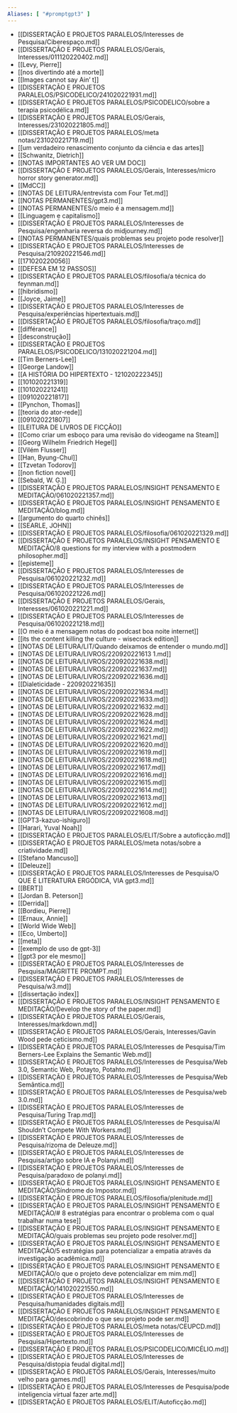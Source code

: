 ```yaml
---
Aliases: [ "#promptgpt3" ]
---
```

- [[DISSERTAÇÃO E PROJETOS PARALELOS/Interesses de Pesquisa/Ciberespaço.md]]
- [[DISSERTAÇÃO E PROJETOS PARALELOS/Gerais, Interesses/011120220402.md]]
- [[Levy, Pierre]]
- [[nos divertindo até a morte]]
- [[Images cannot say Ain’ t]]
- [[DISSERTAÇÃO E PROJETOS PARALELOS/PSICODELICO/241020221931.md]]
- [[DISSERTAÇÃO E PROJETOS PARALELOS/PSICODELICO/sobre a terapia psicodélica.md]]
- [[DISSERTAÇÃO E PROJETOS PARALELOS/Gerais, Interesses/231020221805.md]]
- [[DISSERTAÇÃO E PROJETOS PARALELOS/meta notas/231020221719.md]]
- [[um verdadeiro renascimento conjunto da ciência e das artes]]
- [[Schwanitz, Dietrich]]
- [[NOTAS IMPORTANTES AO VER UM DOC]]
- [[DISSERTAÇÃO E PROJETOS PARALELOS/Gerais, Interesses/micro horror story generator.md]]
- [[MdCC]]
- [[NOTAS DE LEITURA/entrevista com Four Tet.md]]
- [[NOTAS PERMANENTES/gpt3.md]]
- [[NOTAS PERMANENTES/o meio é a mensagem.md]]
- [[Linguagem e capitalismo]]
- [[DISSERTAÇÃO E PROJETOS PARALELOS/Interesses de Pesquisa/engenharia reversa do midjourney.md]]
- [[NOTAS PERMANENTES/quais problemas seu projeto pode resolver]]
- [[DISSERTAÇÃO E PROJETOS PARALELOS/Interesses de Pesquisa/210920221546.md]]
- [[171020220056]]
- [[DEFESA EM 12 PASSOS]]
- [[DISSERTAÇÃO E PROJETOS PARALELOS/filosofia/a técnica do feynman.md]]
- [[hibridismo]]
- [[Joyce, Jaime]]
- [[DISSERTAÇÃO E PROJETOS PARALELOS/Interesses de Pesquisa/experiências hipertextuais.md]]
- [[DISSERTAÇÃO E PROJETOS PARALELOS/filosofia/traço.md]]
- [[différance]]
- [[desconstrução]]
- [[DISSERTAÇÃO E PROJETOS PARALELOS/PSICODELICO/131020221204.md]]
- [[Tim Berners-Lee]]
- [[George Landow]]
- [[A HISTÓRIA DO HIPERTEXTO - 121020222345]]
- [[101020221319]]
- [[101020221241]]
- [[091020221817]]
- [[Pynchon, Thomas]]
- [[teoria do ator-rede]]
- [[091020221807]]
- [[LEITURA DE LIVROS DE FICÇÃO]]
- [[Como criar um esboço para uma revisão do videogame na Steam]]
- [[Georg Wilhelm Friedrich Hegel]]
- [[Vilém Flusser]]
- [[Han, Byung-Chul]]
- [[Tzvetan Todorov]]
- [[non fiction novel]]
- [[Sebald, W. G.]]
- [[DISSERTAÇÃO E PROJETOS PARALELOS/INSIGHT PENSAMENTO E MEDITAÇÃO/061020221357.md]]
- [[DISSERTAÇÃO E PROJETOS PARALELOS/INSIGHT PENSAMENTO E MEDITAÇÃO/blog.md]]
- [[argumento do quarto chinês]]
- [[SEARLE, JOHN]]
- [[DISSERTAÇÃO E PROJETOS PARALELOS/filosofia/061020221329.md]]
- [[DISSERTAÇÃO E PROJETOS PARALELOS/INSIGHT PENSAMENTO E MEDITAÇÃO/8 questions for my interview with a postmodern philosopher.md]]
- [[episteme]]
- [[DISSERTAÇÃO E PROJETOS PARALELOS/Interesses de Pesquisa/061020221232.md]]
- [[DISSERTAÇÃO E PROJETOS PARALELOS/Interesses de Pesquisa/061020221226.md]]
- [[DISSERTAÇÃO E PROJETOS PARALELOS/Gerais, Interesses/061020221221.md]]
- [[DISSERTAÇÃO E PROJETOS PARALELOS/Interesses de Pesquisa/061020221218.md]]
- [[O meio é a mensagem notas do podcast boa noite internet]]
- [[its the content killing the culture - wisecrack edition]]
- [[NOTAS DE LEITURA/LIT/Quando deixamos de entender o mundo.md]]
- [[NOTAS DE LEITURA/LIVROS/220920221613 1.md]]
- [[NOTAS DE LEITURA/LIVROS/220920221638.md]]
- [[NOTAS DE LEITURA/LIVROS/220920221637.md]]
- [[NOTAS DE LEITURA/LIVROS/220920221636.md]]
- [[Dialeticidade - 220920221635]]
- [[NOTAS DE LEITURA/LIVROS/220920221634.md]]
- [[NOTAS DE LEITURA/LIVROS/220920221633.md]]
- [[NOTAS DE LEITURA/LIVROS/220920221632.md]]
- [[NOTAS DE LEITURA/LIVROS/220920221628.md]]
- [[NOTAS DE LEITURA/LIVROS/220920221624.md]]
- [[NOTAS DE LEITURA/LIVROS/220920221622.md]]
- [[NOTAS DE LEITURA/LIVROS/220920221621.md]]
- [[NOTAS DE LEITURA/LIVROS/220920221620.md]]
- [[NOTAS DE LEITURA/LIVROS/220920221619.md]]
- [[NOTAS DE LEITURA/LIVROS/220920221618.md]]
- [[NOTAS DE LEITURA/LIVROS/220920221617.md]]
- [[NOTAS DE LEITURA/LIVROS/220920221616.md]]
- [[NOTAS DE LEITURA/LIVROS/220920221615.md]]
- [[NOTAS DE LEITURA/LIVROS/220920221614.md]]
- [[NOTAS DE LEITURA/LIVROS/220920221613.md]]
- [[NOTAS DE LEITURA/LIVROS/220920221612.md]]
- [[NOTAS DE LEITURA/LIVROS/220920221608.md]]
- [[GPT3-kazuo-ishiguro]]
- [[Harari, Yuval Noah]]
- [[DISSERTAÇÃO E PROJETOS PARALELOS/ELIT/Sobre a autoficção.md]]
- [[DISSERTAÇÃO E PROJETOS PARALELOS/meta notas/sobre a criatividade.md]]
- [[Stefano Mancuso]]
- [[Deleuze]]
- [[DISSERTAÇÃO E PROJETOS PARALELOS/Interesses de Pesquisa/O QUE É LITERATURA ERGÓDICA, VIA gpt3.md]]
- [[BERT]]
- [[Jordan B. Peterson]]
- [[Derrida]]
- [[Bordieu, Pierre]]
- [[Ernaux, Annie]]
- [[World Wide Web]]
- [[Eco, Umberto]]
- [[meta]]
- [[exemplo de uso de gpt-3]]
- [[gpt3 por ele mesmo]]
- [[DISSERTAÇÃO E PROJETOS PARALELOS/Interesses de Pesquisa/MAGRITTE PROMPT.md]]
- [[DISSERTAÇÃO E PROJETOS PARALELOS/Interesses de Pesquisa/w3.md]]
- [[dissertação index]]
- [[DISSERTAÇÃO E PROJETOS PARALELOS/INSIGHT PENSAMENTO E MEDITAÇÃO/Develop the story of the paper.md]]
- [[DISSERTAÇÃO E PROJETOS PARALELOS/Gerais, Interesses/markdown.md]]
- [[DISSERTAÇÃO E PROJETOS PARALELOS/Gerais, Interesses/Gavin Wood pede ceticismo.md]]
- [[DISSERTAÇÃO E PROJETOS PARALELOS/Interesses de Pesquisa/Tim Berners-Lee Explains the Semantic Web.md]]
- [[DISSERTAÇÃO E PROJETOS PARALELOS/Interesses de Pesquisa/Web 3.0, Semantic Web, Potayto, Potahto.md]]
- [[DISSERTAÇÃO E PROJETOS PARALELOS/Interesses de Pesquisa/Web Semântica.md]]
- [[DISSERTAÇÃO E PROJETOS PARALELOS/Interesses de Pesquisa/web 3.0.md]]
- [[DISSERTAÇÃO E PROJETOS PARALELOS/Interesses de Pesquisa/Turing Trap.md]]
- [[DISSERTAÇÃO E PROJETOS PARALELOS/Interesses de Pesquisa/AI Shouldn’t Compete With Workers.md]]
- [[DISSERTAÇÃO E PROJETOS PARALELOS/Interesses de Pesquisa/rizoma de Deleuze.md]]
- [[DISSERTAÇÃO E PROJETOS PARALELOS/Interesses de Pesquisa/artigo sobre IA e Polanyi.md]]
- [[DISSERTAÇÃO E PROJETOS PARALELOS/Interesses de Pesquisa/paradoxo de polanyi.md]]
- [[DISSERTAÇÃO E PROJETOS PARALELOS/INSIGHT PENSAMENTO E MEDITAÇÃO/Síndrome do Impostor.md]]
- [[DISSERTAÇÃO E PROJETOS PARALELOS/filosofia/plenitude.md]]
- [[DISSERTAÇÃO E PROJETOS PARALELOS/INSIGHT PENSAMENTO E MEDITAÇÃO/# 8 estratégias para encontrar o problema com o qual trabalhar numa tese]]
- [[DISSERTAÇÃO E PROJETOS PARALELOS/INSIGHT PENSAMENTO E MEDITAÇÃO/quais problemas seu projeto pode resolver.md]]
- [[DISSERTAÇÃO E PROJETOS PARALELOS/INSIGHT PENSAMENTO E MEDITAÇÃO/5 estratégias para potencializar a empatia através da investigação acadêmica.md]]
- [[DISSERTAÇÃO E PROJETOS PARALELOS/INSIGHT PENSAMENTO E MEDITAÇÃO/o que o projeto deve potencializar em mim.md]]
- [[DISSERTAÇÃO E PROJETOS PARALELOS/INSIGHT PENSAMENTO E MEDITAÇÃO/141020221550.md]]
- [[DISSERTAÇÃO E PROJETOS PARALELOS/Interesses de Pesquisa/humanidades digitais.md]]
- [[DISSERTAÇÃO E PROJETOS PARALELOS/INSIGHT PENSAMENTO E MEDITAÇÃO/descobrindo o que seu projeto pode ser.md]]
- [[DISSERTAÇÃO E PROJETOS PARALELOS/meta notas/CEUPCD.md]]
- [[DISSERTAÇÃO E PROJETOS PARALELOS/Interesses de Pesquisa/Hipertexto.md]]
- [[DISSERTAÇÃO E PROJETOS PARALELOS/PSICODELICO/MICÉLIO.md]]
- [[DISSERTAÇÃO E PROJETOS PARALELOS/Interesses de Pesquisa/distopia feudal digital.md]]
- [[DISSERTAÇÃO E PROJETOS PARALELOS/Gerais, Interesses/muito velho para games.md]]
- [[DISSERTAÇÃO E PROJETOS PARALELOS/Interesses de Pesquisa/pode inteligencia virtual fazer arte.md]]
- [[DISSERTAÇÃO E PROJETOS PARALELOS/ELIT/Autoficção.md]]
